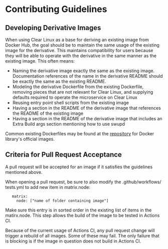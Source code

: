 Contributing Guidelines
=======================

Developing Derivative Images
----------------------------

When using Clear Linux as a base for deriving an existing image from Docker
Hub, the goal should be to maintain the same usage of the existing image for
the derivative. This maintains compatibility for users because they will be
able to operate with the derivative in the same manner as the existing image.
This often means:

* Naming the derivative image exactly the same as the existing image.
  Documentation references of the name in the derivative README should be
  exactly the same as the existing README.
* Modeling the derivative Dockerfile from the existing Dockerfile, removing
  pieces that are not relevant for Clear Linux, and supplying defaults required
  to operate the microservice on Clear Linux
* Reusing entry point shell scripts from the existing image
* Having a section in the README of the derivative image that references the
  README of the existing image
* Having a section in the README of the derivative image that includes an Extra
  Build args section mentioning how to use swupd

Common existing Dockerfiles may be found at the
[repository](https://github.com/docker-library/official-images/) for Docker
library's official images.

Criteria for Pull Request Acceptance
------------------------------------

A pull request will be accepted for an image if it satisfies the guidelines
mentioned above.

When opening a pull request, be sure to also modify the .github/workflows/
tests.yml to add new item in matrix.node:

```
   matrix:
     node: ["name of folder containing image"]
```

Make sure this entry is in sorted order in the existing list of items in the 
matirx.node.
This step allows the build of the image to be tested in Actions CI.

Because of the current usage of Actions CI, any pull request change will trigger
a rebuild of all images. Some of these may fail. The only failure that is
blocking is if the image in question does not build in Actions CI.
